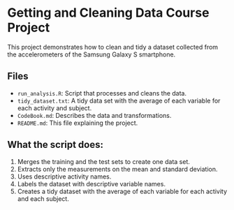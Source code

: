 # Getting and Cleaning Data Course Project

This project demonstrates how to clean and tidy a dataset collected from the accelerometers of the Samsung Galaxy S smartphone.

## Files

- `run_analysis.R`: Script that processes and cleans the data.
- `tidy_dataset.txt`: A tidy data set with the average of each variable for each activity and subject.
- `CodeBook.md`: Describes the data and transformations.
- `README.md`: This file explaining the project.

## What the script does:

1. Merges the training and the test sets to create one data set.
2. Extracts only the measurements on the mean and standard deviation.
3. Uses descriptive activity names.
4. Labels the dataset with descriptive variable names.
5. Creates a tidy dataset with the average of each variable for each activity and each subject.